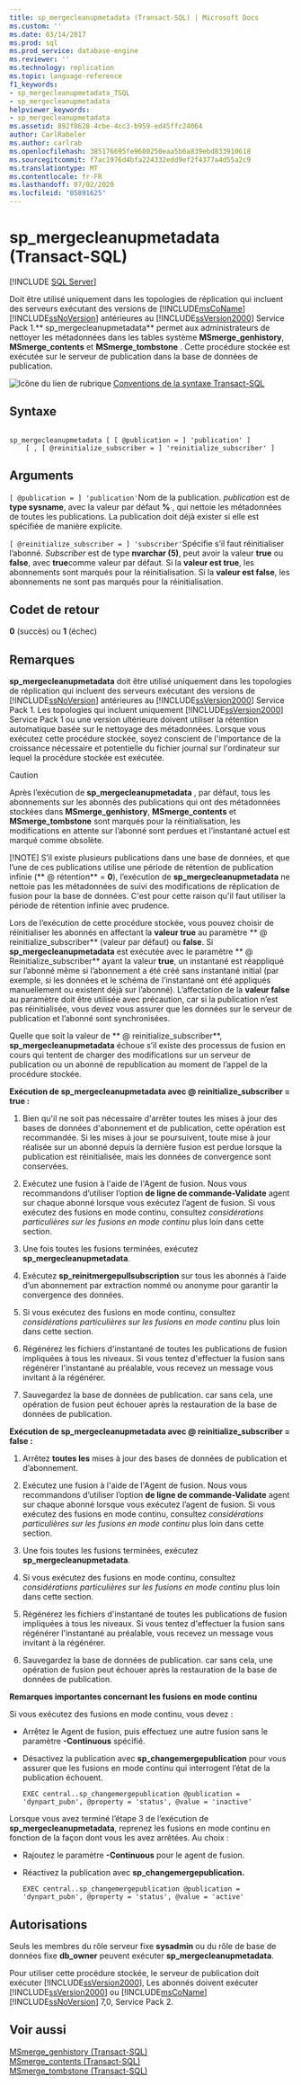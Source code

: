 ```yaml
---
title: sp_mergecleanupmetadata (Transact-SQL) | Microsoft Docs
ms.custom: ''
ms.date: 03/14/2017
ms.prod: sql
ms.prod_service: database-engine
ms.reviewer: ''
ms.technology: replication
ms.topic: language-reference
f1_keywords:
- sp_mergecleanupmetadata_TSQL
- sp_mergecleanupmetadata
helpviewer_keywords:
- sp_mergecleanupmetadata
ms.assetid: 892f8628-4cbe-4cc3-b959-ed45ffc24064
author: CarlRabeler
ms.author: carlrab
ms.openlocfilehash: 385176695fe9600250eaa5b6a839ebd833910618
ms.sourcegitcommit: f7ac1976d4bfa224332edd9ef2f4377a4d55a2c9
ms.translationtype: MT
ms.contentlocale: fr-FR
ms.lasthandoff: 07/02/2020
ms.locfileid: "85891625"
---
```

# <a name="sp_mergecleanupmetadata-transact-sql"></a>sp_mergecleanupmetadata (Transact-SQL)
[!INCLUDE [SQL Server](../../includes/applies-to-version/sqlserver.md)]

  Doit être utilisé uniquement dans les topologies de réplication qui incluent des serveurs exécutant des versions de [!INCLUDE[msCoName](../../includes/msconame-md.md)] [!INCLUDE[ssNoVersion](../../includes/ssnoversion-md.md)] antérieures au [!INCLUDE[ssVersion2000](../../includes/ssversion2000-md.md)] Service Pack 1.** sp_mergecleanupmetadata** permet aux administrateurs de nettoyer les métadonnées dans les tables système **MSmerge_genhistory**, **MSmerge_contents** et **MSmerge_tombstone** . Cette procédure stockée est exécutée sur le serveur de publication dans la base de données de publication.  
  
 ![Icône du lien de rubrique](../../database-engine/configure-windows/media/topic-link.gif "Icône du lien de rubrique") [Conventions de la syntaxe Transact-SQL](../../t-sql/language-elements/transact-sql-syntax-conventions-transact-sql.md)  
  
## <a name="syntax"></a>Syntaxe  
  
```  
  
sp_mergecleanupmetadata [ [ @publication = ] 'publication' ]  
    [ , [ @reinitialize_subscriber = ] 'reinitialize_subscriber' ]  
```  
  
## <a name="arguments"></a>Arguments  
`[ @publication = ] 'publication'`Nom de la publication. *publication* est de **type sysname**, avec la valeur par défaut **%** , qui nettoie les métadonnées de toutes les publications. La publication doit déjà exister si elle est spécifiée de manière explicite.  
  
`[ @reinitialize_subscriber = ] 'subscriber'`Spécifie s’il faut réinitialiser l’abonné. *Subscriber* est de type **nvarchar (5)**, peut avoir la valeur **true** ou **false**, avec **true**comme valeur par défaut. Si la **valeur est true**, les abonnements sont marqués pour la réinitialisation. Si la **valeur est false**, les abonnements ne sont pas marqués pour la réinitialisation.  
  
## <a name="return-code-values"></a>Codet de retour  
 **0** (succès) ou **1** (échec)  
  
## <a name="remarks"></a>Remarques  
 **sp_mergecleanupmetadata** doit être utilisé uniquement dans les topologies de réplication qui incluent des serveurs exécutant des versions de [!INCLUDE[ssNoVersion](../../includes/ssnoversion-md.md)] antérieures au [!INCLUDE[ssVersion2000](../../includes/ssversion2000-md.md)] Service Pack 1. Les topologies qui incluent uniquement [!INCLUDE[ssVersion2000](../../includes/ssversion2000-md.md)] Service Pack 1 ou une version ultérieure doivent utiliser la rétention automatique basée sur le nettoyage des métadonnées. Lorsque vous exécutez cette procédure stockée, soyez conscient de l'importance de la croissance nécessaire et potentielle du fichier journal sur l'ordinateur sur lequel la procédure stockée est exécutée.  
  
> [!CAUTION]
>  Après l’exécution de **sp_mergecleanupmetadata** , par défaut, tous les abonnements sur les abonnés des publications qui ont des métadonnées stockées dans **MSmerge_genhistory**, **MSmerge_contents** et **MSmerge_tombstone** sont marqués pour la réinitialisation, les modifications en attente sur l’abonné sont perdues et l’instantané actuel est marqué comme obsolète.  
> 
> [!NOTE]
>  S’il existe plusieurs publications dans une base de données, et que l’une de ces publications utilise une période de rétention de publication infinie (** \@ rétention** = **0**), l’exécution de **sp_mergecleanupmetadata** ne nettoie pas les métadonnées de suivi des modifications de réplication de fusion pour la base de données. C'est pour cette raison qu'il faut utiliser la période de rétention infinie avec prudence.  
  
 Lors de l’exécution de cette procédure stockée, vous pouvez choisir de réinitialiser les abonnés en affectant la **valeur true** au paramètre ** \@ reinitialize_subscriber** (valeur par défaut) ou **false**. Si **sp_mergecleanupmetadata** est exécutée avec le paramètre ** \@ Reinitialize_subscriber** ayant la valeur **true**, un instantané est réappliqué sur l’abonné même si l’abonnement a été créé sans instantané initial (par exemple, si les données et le schéma de l’instantané ont été appliqués manuellement ou existent déjà sur l’abonné). L’affectation de la **valeur false** au paramètre doit être utilisée avec précaution, car si la publication n’est pas réinitialisée, vous devez vous assurer que les données sur le serveur de publication et l’abonné sont synchronisées.  
  
 Quelle que soit la valeur de ** \@ reinitialize_subscriber**, **sp_mergecleanupmetadata** échoue s’il existe des processus de fusion en cours qui tentent de charger des modifications sur un serveur de publication ou un abonné de republication au moment de l’appel de la procédure stockée.  
  
 **Exécution de sp_mergecleanupmetadata avec \@ reinitialize_subscriber = true :**  
  
1.  Bien qu'il ne soit pas nécessaire d'arrêter toutes les mises à jour des bases de données d'abonnement et de publication, cette opération est recommandée. Si les mises à jour se poursuivent, toute mise à jour réalisée sur un abonné depuis la dernière fusion est perdue lorsque la publication est réinitialisée, mais les données de convergence sont conservées.  
  
2.  Exécutez une fusion à l'aide de l'Agent de fusion. Nous vous recommandons d’utiliser l’option **de ligne de commande-Validate** agent sur chaque abonné lorsque vous exécutez l’agent de fusion. Si vous exécutez des fusions en mode continu, consultez *considérations particulières sur les fusions en mode continu* plus loin dans cette section.  
  
3.  Une fois toutes les fusions terminées, exécutez **sp_mergecleanupmetadata**.  
  
4.  Exécutez **sp_reinitmergepullsubscription** sur tous les abonnés à l’aide d’un abonnement par extraction nommé ou anonyme pour garantir la convergence des données.  
  
5.  Si vous exécutez des fusions en mode continu, consultez *considérations particulières sur les fusions en mode continu* plus loin dans cette section.  
  
6.  Régénérez les fichiers d'instantané de toutes les publications de fusion impliquées à tous les niveaux. Si vous tentez d'effectuer la fusion sans régénérer l'instantané au préalable, vous recevez un message vous invitant à la régénérer.  
  
7.  Sauvegardez la base de données de publication. car sans cela, une opération de fusion peut échouer après la restauration de la base de données de publication.  
  
 **Exécution de sp_mergecleanupmetadata avec \@ reinitialize_subscriber = false :**  
  
1.  Arrêtez **toutes les** mises à jour des bases de données de publication et d’abonnement.  
  
2.  Exécutez une fusion à l'aide de l'Agent de fusion. Nous vous recommandons d’utiliser l’option **de ligne de commande-Validate** agent sur chaque abonné lorsque vous exécutez l’agent de fusion. Si vous exécutez des fusions en mode continu, consultez *considérations particulières sur les fusions en mode continu* plus loin dans cette section.  
  
3.  Une fois toutes les fusions terminées, exécutez **sp_mergecleanupmetadata**.  
  
4.  Si vous exécutez des fusions en mode continu, consultez *considérations particulières sur les fusions en mode continu* plus loin dans cette section.  
  
5.  Régénérez les fichiers d'instantané de toutes les publications de fusion impliquées à tous les niveaux. Si vous tentez d'effectuer la fusion sans régénérer l'instantané au préalable, vous recevez un message vous invitant à la régénérer.  
  
6.  Sauvegardez la base de données de publication. car sans cela, une opération de fusion peut échouer après la restauration de la base de données de publication.  

 **Remarques importantes concernant les fusions en mode continu**  
  
 Si vous exécutez des fusions en mode continu, vous devez :  
  
-   Arrêtez le Agent de fusion, puis effectuez une autre fusion sans le paramètre **-Continuous** spécifié.  
  
-   Désactivez la publication avec **sp_changemergepublication** pour vous assurer que les fusions en mode continu qui interrogent l’état de la publication échouent.  
  
    ```  
    EXEC central..sp_changemergepublication @publication = 'dynpart_pubn', @property = 'status', @value = 'inactive'  
    ```  
  
 Lorsque vous avez terminé l’étape 3 de l’exécution de **sp_mergecleanupmetadata**, reprenez les fusions en mode continu en fonction de la façon dont vous les avez arrêtées. Au choix :   
  
-   Rajoutez le paramètre **-Continuous** pour le agent de fusion.  
  
-   Réactivez la publication avec **sp_changemergepublication.**  
  
    ```  
    EXEC central..sp_changemergepublication @publication = 'dynpart_pubn', @property = 'status', @value = 'active'  
    ```  
  
## <a name="permissions"></a>Autorisations  
 Seuls les membres du rôle serveur fixe **sysadmin** ou du rôle de base de données fixe **db_owner** peuvent exécuter **sp_mergecleanupmetadata**.  
  
 Pour utiliser cette procédure stockée, le serveur de publication doit exécuter [!INCLUDE[ssVersion2000](../../includes/ssversion2000-md.md)], Les abonnés doivent exécuter [!INCLUDE[ssVersion2000](../../includes/ssversion2000-md.md)] ou [!INCLUDE[msCoName](../../includes/msconame-md.md)] [!INCLUDE[ssNoVersion](../../includes/ssnoversion-md.md)] 7,0, Service Pack 2.  
  
## <a name="see-also"></a>Voir aussi  
 [MSmerge_genhistory &#40;Transact-SQL&#41;](../../relational-databases/system-tables/msmerge-genhistory-transact-sql.md)   
 [MSmerge_contents &#40;Transact-SQL&#41;](../../relational-databases/system-tables/msmerge-contents-transact-sql.md)   
 [MSmerge_tombstone &#40;Transact-SQL&#41;](../../relational-databases/system-tables/msmerge-tombstone-transact-sql.md)  
  
  
